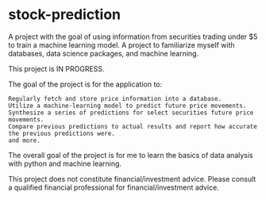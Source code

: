 # stock-prediction
A project with the goal of using information from securities trading under $5 to train a machine learning model. A project to familiarize myself with databases, data science packages, and machine learning.

This project is IN PROGRESS.

The goal of the project is for the application to:

    Regularly fetch and store price information into a database.
    Utilize a machine-learning model to predict future price movements.
    Synthesize a series of predictions for select securities future price movements.
    Compare previous predictions to actual results and report how accurate the previous predictions were.
    and more.

The overall goal of the project is for me to learn the basics of data analysis with python and machine learning.

This project does not constitute financial/investment advice. Please consult a qualified financial professional for financial/investment advice.
